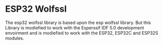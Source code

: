 # ESP32 Wolfssl
The esp32 wolfssl library is based upon the esp wolfssl library. But this Library is modiefied to work with the Esperssif IDF 5.0 development envoirment and is modiefied to work with the ESP32, ESP32C and ESP32S modules.


